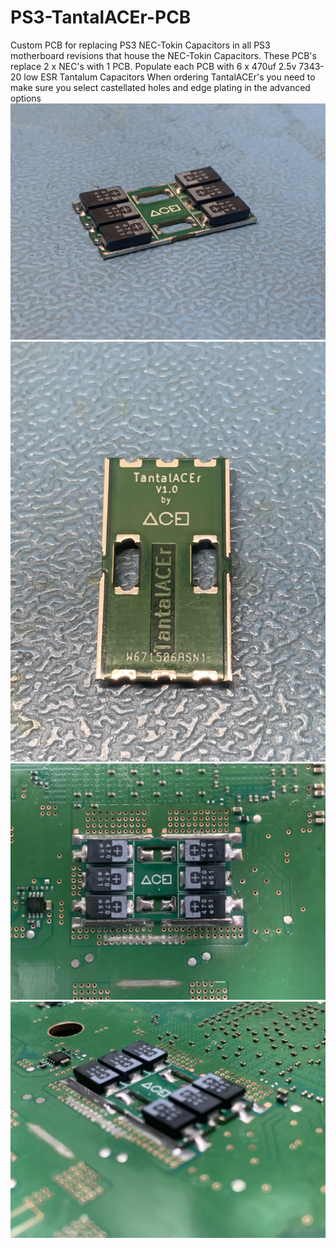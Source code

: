 # PS3-TantalACEr-PCB
Custom PCB for replacing PS3 NEC-Tokin Capacitors in all PS3 motherboard revisions that house the NEC-Tokin Capacitors. 
These PCB's replace 2 x NEC's with 1 PCB.
Populate each PCB with 6 x 470uf 2.5v 7343-20 low ESR Tantalum Capacitors
When ordering TantalACEr's you need to make sure you select castellated holes and edge plating in the advanced options
​![GitHub Image](/IMG-7842.jpg)
​![GitHub Image](/IMG-7844.jpg)
​![GitHub Image](/IMG-7846.jpg)
​![GitHub Image](/IMG-7847.jpg)
